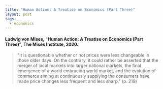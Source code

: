 ```yaml
---
title: "Human Action: A Treatise on Economics (Part Three)"
layout: post
tags:
  - economics
---
```


#### Ludwig von Mises, "Human Action: A Treatise on Economics (Part Three)", The Mises Institute, 2020.

> "It is questionable whether or not prices were less changeable in those older days. On the contrary, it could rather be asserted that the merger of local markets into larger national markets, the final emergence of a world embracing world market, and the evolution of commerce aiming at continuously supplying the consumers have made price changes less frequent and less sharp." (p. 219)

